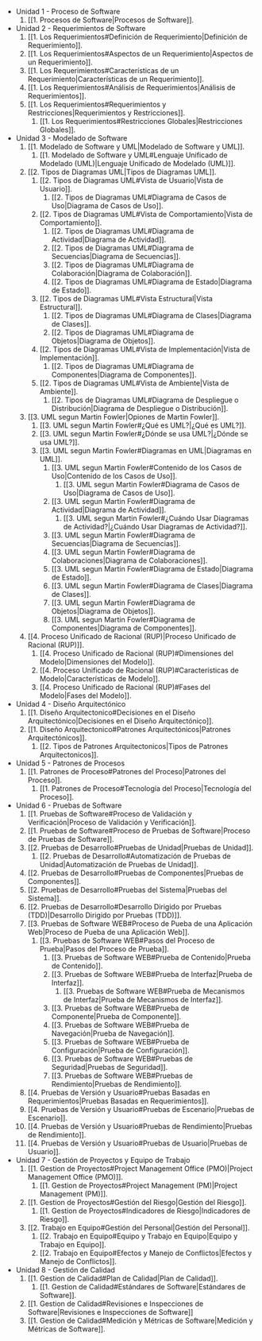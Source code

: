 - Unidad 1 - Proceso de Software
	1. [[1. Procesos de Software|Procesos de Software]].
- Unidad 2 - Requerimientos de Software
	1. [[1. Los Requerimientos#Definición de Requerimiento|Definición de Requerimiento]].
	2. [[1. Los Requerimientos#Aspectos de un Requerimiento|Aspectos de un Requerimiento]].
	3. [[1. Los Requerimientos#Características de un Requerimiento|Características de un Requerimiento]].
	4. [[1. Los Requerimientos#Análisis de Requerimientos|Análisis de Requerimientos]].
	5. [[1. Los Requerimientos#Requerimientos y Restricciones|Requerimientos y Restricciones]].
		1. [[1. Los Requerimientos#Restricciones Globales|Restricciones Globales]].
- Unidad 3 - Modelado de Software
	1. [[1. Modelado de Software y UML|Modelado de Software y UML]].
		1. [[1. Modelado de Software y UML#Lenguaje Unificado de Modelado (UML)|Lenguaje Unificado de Modelado (UML)]].
	2. [[2. Tipos de Diagramas UML|Tipos de Diagramas UML]].
		1. [[2. Tipos de Diagramas UML#Vista de Usuario|Vista de Usuario]].
			1. [[2. Tipos de Diagramas UML#Diagrama de Casos de Uso|Diagrama de Casos de Uso]].
		2. [[2. Tipos de Diagramas UML#Vista de Comportamiento|Vista de Comportamiento]].
			1. [[2. Tipos de Diagramas UML#Diagrama de Actividad|Diagrama de Actividad]].
			2. [[2. Tipos de Diagramas UML#Diagrama de Secuencias|Diagrama de Secuencias]].
			3. [[2. Tipos de Diagramas UML#Diagrama de Colaboración|Diagrama de Colaboración]].
			4. [[2. Tipos de Diagramas UML#Diagrama de Estado|Diagrama de Estado]].
		3. [[2. Tipos de Diagramas UML#Vista Estructural|Vista Estructural]].
			1. [[2. Tipos de Diagramas UML#Diagrama de Clases|Diagrama de Clases]].
			2. [[2. Tipos de Diagramas UML#Diagrama de Objetos|Diagrama de Objetos]].
		4. [[2. Tipos de Diagramas UML#Vista de Implementación|Vista de Implementación]].
			1. [[2. Tipos de Diagramas UML#Diagrama de Componentes|Diagrama de Componentes]].
		5. [[2. Tipos de Diagramas UML#Vista de Ambiente|Vista de Ambiente]].
			1. [[2. Tipos de Diagramas UML#Diagrama de Despliegue o Distribución|Diagrama de Despliegue o Distribución]].
	3. [[3. UML segun Martin Fowler|Opiones de Martin Fowler]].
		1. [[3. UML segun Martin Fowler#¿Qué es UML?|¿Qué es UML?]].
		2. [[3. UML segun Martin Fowler#¿Dónde se usa UML?|¿Dónde se usa UML?]].
		3. [[3. UML segun Martin Fowler#Diagramas en UML|Diagramas en UML]].
			1. [[3. UML segun Martin Fowler#Contenido de los Casos de Uso|Contenido de los Casos de Uso]].
				1. [[3. UML segun Martin Fowler#Diagrama de Casos de Uso|Diagrama de Casos de Uso]].
			2. [[3. UML segun Martin Fowler#Diagrama de Actividad|Diagrama de Actividad]].
				1. [[3. UML segun Martin Fowler#¿Cuándo Usar Diagramas de Actividad?|¿Cuándo Usar Diagramas de Actividad?]].
			3. [[3. UML segun Martin Fowler#Diagrama de Secuencias|Diagrama de Secuencias]].
			4. [[3. UML segun Martin Fowler#Diagrama de Colaboraciones|Diagrama de Colaboraciones]].
			5. [[3. UML segun Martin Fowler#Diagrama de Estado|Diagrama de Estado]].
			6. [[3. UML segun Martin Fowler#Diagrama de Clases|Diagrama de Clases]].
			7. [[3. UML segun Martin Fowler#Diagrama de Objetos|Diagrama de Objetos]].
			8. [[3. UML segun Martin Fowler#Diagrama de Componentes|Diagrama de Componentes]].
	4. [[4. Proceso Unificado de Racional (RUP)|Proceso Unificado de Racional (RUP)]].
		1. [[4. Proceso Unificado de Racional (RUP)#Dimensiones del Modelo|Dimensiones del Modelo]].
		2. [[4. Proceso Unificado de Racional (RUP)#Características de Modelo|Características de Modelo]].
		3. [[4. Proceso Unificado de Racional (RUP)#Fases del Modelo|Fases del Modelo]].
- Unidad 4 - Diseño Arquitectónico
	1. [[1. Diseño Arquitectonico#Decisiones en el Diseño Arquitectónico|Decisiones en el Diseño Arquitectónico]].
	2. [[1. Diseño Arquitectonico#Patrones Arquitectónicos|Patrones Arquitectónicos]].
		1. [[2. Tipos de Patrones Arquitectonicos|Tipos de Patrones Arquitectonicos]].
- Unidad 5 - Patrones de Procesos
	1. [[1. Patrones de Proceso#Patrones del Proceso|Patrones del Proceso]].
		1. [[1. Patrones de Proceso#Tecnología del Proceso|Tecnología del Proceso]].
- Unidad 6 - Pruebas de Software
	1. [[1. Pruebas de Software#Proceso de Validación y Verificación|Proceso de Validación y Verificación]].
	2. [[1. Pruebas de Software#Proceso de Pruebas de Software|Proceso de Pruebas de Software]].
	3. [[2. Pruebas de Desarrollo#Pruebas de Unidad|Pruebas de Unidad]].
		1. [[2. Pruebas de Desarrollo#Automatización de Pruebas de Unidad|Automatización de Pruebas de Unidad]].
	4. [[2. Pruebas de Desarrollo#Pruebas de Componentes|Pruebas de Componentes]].
	5. [[2. Pruebas de Desarrollo#Pruebas del Sistema|Pruebas del Sistema]].
	6. [[2. Pruebas de Desarrollo#Desarrollo Dirigido por Pruebas (TDD)|Desarrollo Dirigido por Pruebas (TDD)]].
	7. [[3. Pruebas de Software WEB#Proceso de Pueba de una Aplicación Web|Proceso de Pueba de una Aplicación Web]].
		1. [[3. Pruebas de Software WEB#Pasos del Proceso de Prueba|Pasos del Proceso de Prueba]].
			1. [[3. Pruebas de Software WEB#Prueba de Contenido|Prueba de Contenido]].
			2. [[3. Pruebas de Software WEB#Prueba de Interfaz|Prueba de Interfaz]].
				1. [[3. Pruebas de Software WEB#Prueba de Mecanismos de Interfaz|Prueba de Mecanismos de Interfaz]].
			3. [[3. Pruebas de Software WEB#Prueba de Componente|Prueba de Componente]].
			4. [[3. Pruebas de Software WEB#Prueba de Navegación|Prueba de Navegación]].
			5. [[3. Pruebas de Software WEB#Prueba de Configuración|Prueba de Configuración]].
			6. [[3. Pruebas de Software WEB#Pruebas de Seguridad|Pruebas de Seguridad]].
			7. [[3. Pruebas de Software WEB#Pruebas de Rendimiento|Pruebas de Rendimiento]].
	8. [[4. Pruebas de Versión y Usuario#Pruebas Basadas en Requerimientos|Pruebas Basadas en Requerimientos]].
	9. [[4. Pruebas de Versión y Usuario#Pruebas de Escenario|Pruebas de Escenario]].
	10. [[4. Pruebas de Versión y Usuario#Pruebas de Rendimiento|Pruebas de Rendimiento]].
	11. [[4. Pruebas de Versión y Usuario#Pruebas de Usuario|Pruebas de Usuario]].
- Unidad 7 - Gestión de Proyectos y Equipo de Trabajo
	1. [[1. Gestion de Proyectos#Project Management Office (PMO)|Project Management Office (PMO)]].
		1. [[1. Gestion de Proyectos#Project Management (PM)|Project Management (PM)]].
	2. [[1. Gestion de Proyectos#Gestión del Riesgo|Gestión del Riesgo]].
		1. [[1. Gestion de Proyectos#Indicadores de Riesgo|Indicadores de Riesgo]].
	3. [[2. Trabajo en Equipo#Gestión del Personal|Gestión del Personal]].
		1. [[2. Trabajo en Equipo#Equipo y Trabajo en Equipo|Equipo y Trabajo en Equipo]].
		2. [[2. Trabajo en Equipo#Efectos y Manejo de Conflictos|Efectos y Manejo de Conflictos]].
- Unidad 8 - Gestión de Calidad
	1. [[1. Gestion de Calidad#Plan de Calidad|Plan de Calidad]].
		1. [[1. Gestion de Calidad#Estándares de Software|Estándares de Software]].
	2. [[1. Gestion de Calidad#Revisiones e Inspecciones de Software|Revisiones e Inspecciones de Software]]
	3. [[1. Gestion de Calidad#Medición y Métricas de Software|Medición y Métricas de Software]].
